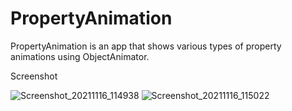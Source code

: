 PropertyAnimation
============================================================================


PropertyAnimation is an app that shows various types of property animations using
ObjectAnimator. 

Screenshot




![Screenshot_20211116_114938](https://user-images.githubusercontent.com/79679552/142029032-5b116677-344d-4cdf-acc2-61c12d11f75a.png)
![Screenshot_20211116_115022](https://user-images.githubusercontent.com/79679552/142029084-75e3f59b-757c-44c9-8f5a-b53650ac85de.png)
